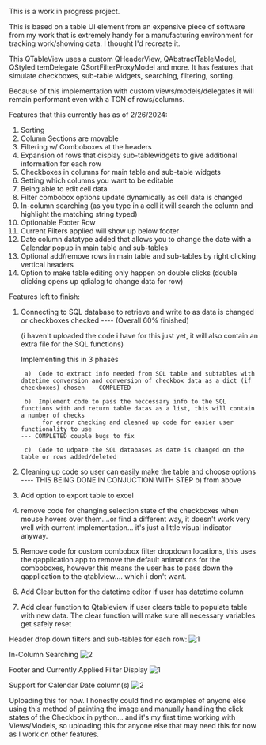 This is a work in progress project.  

This is based on a table UI element from an expensive piece of software from my work that is extremely
handy for a manufacturing environment for tracking work/showing data.  I thought I'd recreate it.

This QTableView uses a custom QHeaderView, QAbstractTableModel, QStyledItemDelegate QSortFilterProxyModel and more.  It has features that 
simulate checkboxes, sub-table widgets, searching, filtering, sorting.

Because of this implementation with custom views/models/delegates it will remain performant even with a TON of rows/columns.

Features that this currently has as of 2/26/2024:

1) Sorting
2) Column Sections are movable
3) Filtering w/ Comboboxes at the headers
4) Expansion of rows that display sub-tablewidgets to give additional information for each row
5) Checkboxes in columns for main table and sub-table widgets
6) Setting which columns you want to be editable
7) Being able to edit cell data
8) Filter combobox options update dynamically as cell data is changed
9) In-column searching   (as you type in a cell it will search the column and highlight the matching string typed)
10) Optionable Footer Row
11) Current Filters applied will show up below footer
12) Date column datatype added that allows you to change the date with a Calendar popup in main table and sub-tables
13) Optional add/remove rows in main table and sub-tables by right clicking vertical headers
14) Option to make table editing only happen on double clicks   (double clicking opens up qdialog to change data for row)



Features left to finish:

1) Connecting to SQL database to retrieve and write to as data is changed or checkboxes checked  ---- (Overall 60% finished)

     (i haven't uploaded the code i have for this just yet, it will also contain an extra file for the SQL functions)

     Implementing this in 3 phases

        a)  Code to extract info needed from SQL table and subtables with datetime conversion and conversion of checkbox data as a dict (if checkboxes) chosen  - COMPLETED

        b)  Implement code to pass the neccessary info to the SQL functions with and return table datas as a list, this will contain a number of checks
             for error checking and cleaned up code for easier user functionality to use                                                               --- COMPLETED couple bugs to fix

        c)  Code to udpate the SQL databases as date is changed on the table or rows added/deleted
   
2) Cleaning up code so user can easily make the table and choose options   ---- THIS BEING DONE IN CONJUCTION WITH STEP b) from above
   
3) Add option to export table to excel
   
4) remove code for changing selection state of the checkboxes when mouse hovers over them....or find a different way, it doesn't work very well
   with current implementation... it's just a little visual indicator anyway.
   
5) Remove code for custom combobox filter dropdown locations, this uses the qapplication app to remove the default animations for the comboboxes,
   however this means the user has to pass down the qapplication to the qtablview.... which i don't want.
   
6) Add Clear button for the datetime editor if user has datetime column

7) Add clear function to Qtableview if user clears table to populate table with new data. The clear function will make sure all necessary variables get
   safely reset

   

Header drop down filters and sub-tables for each row:
![1](https://github.com/jxfuller1/QTableView-with-Checkboxes-subtables-filtering-and-more/assets/123666150/bcf1022e-7328-452f-9bd5-bb75ba64a500)

In-Column Searching
![2](https://github.com/jxfuller1/QTableView-with-Checkboxes-subtables-filtering-and-more/assets/123666150/e3418c54-464c-4091-98fb-47a3db3651b2)

Footer and Currently Applied Filter Display
![1](https://github.com/jxfuller1/QTableView-with-Checkboxes-subtables-filtering-and-more/assets/123666150/b34bb368-fdc4-4391-b834-cd6e90b46f69)

Support for Calendar Date column(s)
![2](https://github.com/jxfuller1/QTableView-with-Checkboxes-subtables-filtering-and-more/assets/123666150/3b0c6d3b-7e34-40d5-a5fe-e85b9f4090ed)


Uploading this for now.  I honestly could find no examples of anyone else using this method of painting the image and manually handling the click states of the Checkbox in python... 
and it's my first time working with Views/Models, so uploading this for anyone else that may need this for now as I work on other features.
